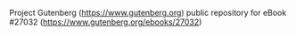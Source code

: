 Project Gutenberg (https://www.gutenberg.org) public repository for eBook #27032 (https://www.gutenberg.org/ebooks/27032)
